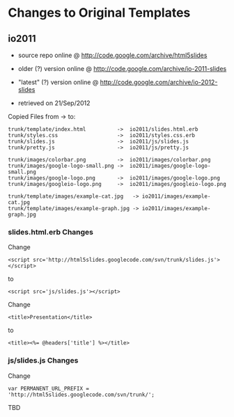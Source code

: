 
# Changes to Original Templates

## io2011

- source repo online @ http://code.google.com/archive/html5slides
- older (?) version online @ http://code.google.com/archive/io-2011-slides

- "latest" (?) version online @ http://code.google.com/archive/io-2012-slides


- retrieved on 21/Sep/2012

Copied Files from -> to:

    trunk/template/index.html          ->  io2011/slides.html.erb
    trunk/styles.css                   ->  io2011/styles.css.erb
    trunk/slides.js                    ->  io2011/js/slides.js
    trunk/pretty.js                    ->  io2011/js/pretty.js

    trunk/images/colorbar.png          ->  io2011/images/colorbar.png
    trunk/images/google-logo-small.png ->  io2011/images/google-logo-small.png
    trunk/images/google-logo.png       ->  io2011/images/google-logo.png
    trunk/images/googleio-logo.png     ->  io2011/images/googleio-logo.png

    trunk/template/images/example-cat.jpg   -> io2011/images/example-cat.jpg
    trunk/template/images/example-graph.jpg -> io2011/images/example-graph.jpg


### slides.html.erb Changes

Change

    <script src='http://html5slides.googlecode.com/svn/trunk/slides.js'></script>

to

    <script src='js/slides.js'></script>


Change

    <title>Presentation</title>

to

    <title><%= @headers['title'] %></title>


### js/slides.js Changes

Change

    var PERMANENT_URL_PREFIX = 'http://html5slides.googlecode.com/svn/trunk/';

TBD
